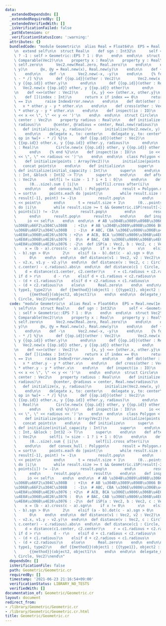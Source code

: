 ```yaml
---
data:
  _extendedDependsOn: []
  _extendedRequiredBy: []
  _extendedVerifiedWith: []
  _isVerificationFailed: false
  _pathExtension: cr
  _verificationStatusIcon: ':warning:'
  attributes: {}
  bundledCode: "module Geometric\n  alias Real = Float64\n  EPS = Real.new(1e-12)\n\
    \n  extend self\n\n  struct Real\n    def sgn : Int32\n      self < -Geometric::EPS\
    \ ? -1 : self > Geometric::EPS ? 1 : 0\n    end\n  end\n\n  struct Vec2\n    include\
    \ Comparable(Vec2)\n\n    property x : Real\n    property y : Real\n\n    def\
    \ self.zero\n      Vec2.new(Real.zero, Real.zero)\n    end\n\n    def initialize(x,\
    \ y)\n      @x, @y = Real.new(x), Real.new(y)\n    end\n\n    def +\n      self\n\
    \    end\n\n    def -\n      Vec2.new(-x, -y)\n    end\n\n    {% for op in %w[+\
    \ - * /] %}\n      def {{op.id}}(other : Vec2)\n        Vec2.new(x {{op.id}} other.x,\
    \ y {{op.id}} other.y)\n      end\n\n      def {{op.id}}(other : Real)\n     \
    \   Vec2.new(x {{op.id}} other, y {{op.id}} other)\n      end\n    {% end %}\n\
    \n    def <=>(other : Vec2)\n      {x, y} <=> {other.x, other.y}\n    end\n\n\
    \    def [](index : Int)\n      return x if index == 0\n      return y if index\
    \ == 1\n      raise IndexError.new\n    end\n\n    def dot(other : Vec2)\n   \
    \   x * other.y - y * other.x\n    end\n\n    def cross(other : Vec2)\n      x\
    \ * other.y - y * other.x\n    end\n\n    def inspect(io : IO)\n      io << '('\
    \ << x << \", \" << y << ')'\n    end\n  end\n\n  struct Circle\n    property\
    \ center : Vec2\n    property radious : Real\n\n    def initialize(center : Vec2,\
    \ radious)\n      @center, @radious = center, Real.new(radious)\n    end\n\n \
    \   def initialize(x, y, radious)\n      initialize(Vec2.new(x, y), radious)\n\
    \    end\n\n    delegate x, to: center\n    delegate y, to: center\n\n    {% for\
    \ op in %w[+ - * /] %}\n      def {{op.id}}(other : Vec2)\n        Circel.new(x\
    \ {{op.id}} other.x, y {{op.id}} other.y, radious)\n      end\n\n      def {{op.id}}(other\
    \ : Real)\n        Circle.new(x {{op.id}} other, y {{op.id}} other, radious)\n\
    \      end\n    {% end %}\n\n    def inspect(io : IO)\n      io << '(' << center\
    \ << \", \" << radious << ')'\n    end\n  end\n\n  class Polygon < Array(Vec2)\n\
    \    def initialize(points : Array(Vec2))\n      initialize(points.size)\n   \
    \   concat points\n    end\n\n    def initialize\n      super\n    end\n\n   \
    \ def initialize(initial_capacity : Int)\n      super\n    end\n\n    def initialize(size\
    \ : Int, &block : Int32 -> T)\n      super\n    end\n\n    def after(i : Int32)\
    \ : Vec2\n      self[i != size - 1 ? i + 1 : 0]\n    end\n\n    def area : Real\n\
    \      (0...size).sum { |i|\n        self[i].cross after(i)\n      }.abs / 2\n\
    \    end\n\n    def convex_hull : Polygon\n      result = Polygon.new\n      points\
    \ = sort\n      points.each do |point|\n        while result.size >= 2 && Geometric.iSP(result[-2],\
    \ result[-1], point) != -1\n          result.pop\n        end\n        result\
    \ << point\n      end\n      t = result.size + 1\n      (0...points.size - 1).reverse_each\
    \ do |i|\n        while result.size >= t && Geometric.iSP(result[-2], result[-1],\
    \ points[i]) != -1\n          result.pop\n        end\n        result << points[i]\n\
    \      end\n      result.pop\n      result\n    end\n\n    def inspect(io)\n \
    \     io << self\n    end\n  end\n\n  # AB \u304B\u3089\u898B\u3066 BC \u304C\u5DE6\
    \u306B\u66F2\u304C\u308B   : +1\n  # AB \u304B\u3089\u898B\u3066 BC \u304C\u53F3\
    \u306B\u66F2\u304C\u308B   : -1\n  # ABC, CBA \u306E\u9806\u306B\u4E00\u76F4\u7DDA\
    \u4E0A\u306B\u4E26\u3076 : +2\n  # ACB, BCA \u306E\u9806\u306B\u4E00\u76F4\u7DDA\
    \u4E0A\u306B\u4E26\u3076 :  0\n  # BAC, CAB \u306E\u9806\u306B\u4E00\u76F4\u7DDA\
    \u4E0A\u306B\u4E26\u3076 : -2\n  def iSP(a : Vec2, b : Vec2, c : Vec2) : Int32\n\
    \    x = (b - a).cross(c - a).sgn\n    if x != 0\n      x\n    elsif (b - a).dot(c\
    \ - b).sgn > 0\n      2\n    elsif (a - b).dot(c - a).sgn > 0\n      -2\n    else\n\
    \      0\n    end\n  end\n\n  def distance(v1 : Vec2, v2 : Vec2)\n    Math.hypot(v1.x\
    \ - v2.x, v1.y - v2.y)\n  end\n\n  def distance(v : Vec2, c : Circle)\n    (distance(v,\
    \ c.center) - c.radious).abs\n  end\n\n  def distance(c1 : Circle, c2 : Circle)\n\
    \    d = distance(c1.center, c2.center)\n    r = c1.radious + c2.radious\n   \
    \ if d > r\n      d - r\n    elsif d + c1.radious < c2.radious\n      c2.radious\
    \ - (d + c1.radious)\n    elsif d + c2.radious < c1.radious\n      c1.radious\
    \ - (d + c2.radious)\n    else\n      Real.zero\n    end\n  end\n\n  macro delegate_method(method,\
    \ type1, type2)\n    def {{method}}(object1 : {{type1}}, object2 : {{type2}})\n\
    \      {{method}}(object2, object1)\n    end\n  end\n\n  delegate_method(distance,\
    \ Circle, Vec2)\nend\n"
  code: "module Geometric\n  alias Real = Float64\n  EPS = Real.new(1e-12)\n\n  extend\
    \ self\n\n  struct Real\n    def sgn : Int32\n      self < -Geometric::EPS ? -1\
    \ : self > Geometric::EPS ? 1 : 0\n    end\n  end\n\n  struct Vec2\n    include\
    \ Comparable(Vec2)\n\n    property x : Real\n    property y : Real\n\n    def\
    \ self.zero\n      Vec2.new(Real.zero, Real.zero)\n    end\n\n    def initialize(x,\
    \ y)\n      @x, @y = Real.new(x), Real.new(y)\n    end\n\n    def +\n      self\n\
    \    end\n\n    def -\n      Vec2.new(-x, -y)\n    end\n\n    {% for op in %w[+\
    \ - * /] %}\n      def {{op.id}}(other : Vec2)\n        Vec2.new(x {{op.id}} other.x,\
    \ y {{op.id}} other.y)\n      end\n\n      def {{op.id}}(other : Real)\n     \
    \   Vec2.new(x {{op.id}} other, y {{op.id}} other)\n      end\n    {% end %}\n\
    \n    def <=>(other : Vec2)\n      {x, y} <=> {other.x, other.y}\n    end\n\n\
    \    def [](index : Int)\n      return x if index == 0\n      return y if index\
    \ == 1\n      raise IndexError.new\n    end\n\n    def dot(other : Vec2)\n   \
    \   x * other.y - y * other.x\n    end\n\n    def cross(other : Vec2)\n      x\
    \ * other.y - y * other.x\n    end\n\n    def inspect(io : IO)\n      io << '('\
    \ << x << \", \" << y << ')'\n    end\n  end\n\n  struct Circle\n    property\
    \ center : Vec2\n    property radious : Real\n\n    def initialize(center : Vec2,\
    \ radious)\n      @center, @radious = center, Real.new(radious)\n    end\n\n \
    \   def initialize(x, y, radious)\n      initialize(Vec2.new(x, y), radious)\n\
    \    end\n\n    delegate x, to: center\n    delegate y, to: center\n\n    {% for\
    \ op in %w[+ - * /] %}\n      def {{op.id}}(other : Vec2)\n        Circel.new(x\
    \ {{op.id}} other.x, y {{op.id}} other.y, radious)\n      end\n\n      def {{op.id}}(other\
    \ : Real)\n        Circle.new(x {{op.id}} other, y {{op.id}} other, radious)\n\
    \      end\n    {% end %}\n\n    def inspect(io : IO)\n      io << '(' << center\
    \ << \", \" << radious << ')'\n    end\n  end\n\n  class Polygon < Array(Vec2)\n\
    \    def initialize(points : Array(Vec2))\n      initialize(points.size)\n   \
    \   concat points\n    end\n\n    def initialize\n      super\n    end\n\n   \
    \ def initialize(initial_capacity : Int)\n      super\n    end\n\n    def initialize(size\
    \ : Int, &block : Int32 -> T)\n      super\n    end\n\n    def after(i : Int32)\
    \ : Vec2\n      self[i != size - 1 ? i + 1 : 0]\n    end\n\n    def area : Real\n\
    \      (0...size).sum { |i|\n        self[i].cross after(i)\n      }.abs / 2\n\
    \    end\n\n    def convex_hull : Polygon\n      result = Polygon.new\n      points\
    \ = sort\n      points.each do |point|\n        while result.size >= 2 && Geometric.iSP(result[-2],\
    \ result[-1], point) != -1\n          result.pop\n        end\n        result\
    \ << point\n      end\n      t = result.size + 1\n      (0...points.size - 1).reverse_each\
    \ do |i|\n        while result.size >= t && Geometric.iSP(result[-2], result[-1],\
    \ points[i]) != -1\n          result.pop\n        end\n        result << points[i]\n\
    \      end\n      result.pop\n      result\n    end\n\n    def inspect(io)\n \
    \     io << self\n    end\n  end\n\n  # AB \u304B\u3089\u898B\u3066 BC \u304C\u5DE6\
    \u306B\u66F2\u304C\u308B   : +1\n  # AB \u304B\u3089\u898B\u3066 BC \u304C\u53F3\
    \u306B\u66F2\u304C\u308B   : -1\n  # ABC, CBA \u306E\u9806\u306B\u4E00\u76F4\u7DDA\
    \u4E0A\u306B\u4E26\u3076 : +2\n  # ACB, BCA \u306E\u9806\u306B\u4E00\u76F4\u7DDA\
    \u4E0A\u306B\u4E26\u3076 :  0\n  # BAC, CAB \u306E\u9806\u306B\u4E00\u76F4\u7DDA\
    \u4E0A\u306B\u4E26\u3076 : -2\n  def iSP(a : Vec2, b : Vec2, c : Vec2) : Int32\n\
    \    x = (b - a).cross(c - a).sgn\n    if x != 0\n      x\n    elsif (b - a).dot(c\
    \ - b).sgn > 0\n      2\n    elsif (a - b).dot(c - a).sgn > 0\n      -2\n    else\n\
    \      0\n    end\n  end\n\n  def distance(v1 : Vec2, v2 : Vec2)\n    Math.hypot(v1.x\
    \ - v2.x, v1.y - v2.y)\n  end\n\n  def distance(v : Vec2, c : Circle)\n    (distance(v,\
    \ c.center) - c.radious).abs\n  end\n\n  def distance(c1 : Circle, c2 : Circle)\n\
    \    d = distance(c1.center, c2.center)\n    r = c1.radious + c2.radious\n   \
    \ if d > r\n      d - r\n    elsif d + c1.radious < c2.radious\n      c2.radious\
    \ - (d + c1.radious)\n    elsif d + c2.radious < c1.radious\n      c1.radious\
    \ - (d + c2.radious)\n    else\n      Real.zero\n    end\n  end\n\n  macro delegate_method(method,\
    \ type1, type2)\n    def {{method}}(object1 : {{type1}}, object2 : {{type2}})\n\
    \      {{method}}(object2, object1)\n    end\n  end\n\n  delegate_method(distance,\
    \ Circle, Vec2)\nend\n"
  dependsOn: []
  isVerificationFile: false
  path: Geometric/Geometric.cr
  requiredBy: []
  timestamp: '2021-06-23 21:16:54+09:00'
  verificationStatus: LIBRARY_NO_TESTS
  verifiedWith: []
documentation_of: Geometric/Geometric.cr
layout: document
redirect_from:
- /library/Geometric/Geometric.cr
- /library/Geometric/Geometric.cr.html
title: Geometric/Geometric.cr
---
```

